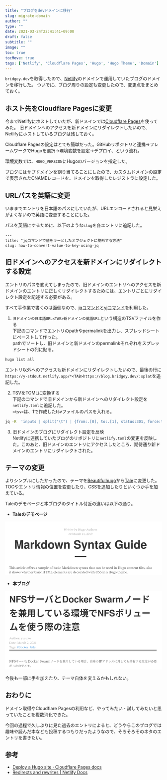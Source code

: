 ```yaml
---
title: "ブログをdevドメインに移行"
slug: migrate-domain
author: ""
type: ""
date: 2021-03-24T22:41:41+09:00
draft: false
subtitle: ""
image: ""
toc: true
tocMove: true
tags: ['Netlify', 'Cloudflare Pages', 'Hugo', 'Hugo Theme', 'Domain']
---
```


`bridgey.dev`を取得したので、[Netlify](https://www.netlify.com/)のドメインで運用していたブログのドメインを移行した。
ついでに、ブログ周りの設定も変更したので、変更点をまとめておく。

## ホスト先をCloudflare Pagesに変更

今までNetlifyにホストしていたが、新ドメインでは[Cloudflare Pages](https://pages.cloudflare.com/)を使ってみた。
旧ドメインへのアクセスを新ドメインにリダイレクトしたいので、Netlifyにホストしているブログは残しておく。

Cloudflare Pagesの設定はとても簡単だった。GitHubリポジトリと連携→フレームワークでHugoを選択→環境変数を設定→デプロイ、という流れ。

環境変数では、`HUGO_VERSION`にHugoのバージョンを指定した。

ブログにはサブドメインを割り当てることにしたので、カスタムドメインの設定で表示されたCNAMEレコードを、ドメインを取得したレジストラに設定した。

## URLパスを英語に変更

いままでエントリを日本語のパスにしていたが、URLエンコードされると見栄えがよくないので英語に変更することにした。

パスを英語にするために、以下のような`slug`を各エントリに追記した。

```text
---
title: "jqコマンドで値をキーとしたオブジェクトに整形する方法"
slug: how-to-convert-value-to-key-using-jq
```

## 旧ドメインへのアクセスを新ドメインにリダイレクトする設定

エントリのパスを変えてしまったので、旧ドメインのエントリへのアクセスを新ドメインのエントリに正しくリダイレクトするためには、エントリごとにリダイレクト設定を記述する必要がある。

すべて手作業で書くのは面倒なので、[jqコマンド](https://stedolan.github.io/jq/)と[yjコマンド](https://github.com/sclevine/yj)を利用した。

1. `旧ドメインの日本語URL<TAB>新ドメインの英語URL`という構造のTSVファイルを作る  
  下記のコマンドでエントリのpathやpermalinkを出力し、スプレッドシートにペーストして作った。  
  pathでソートし、旧ドメインと新ドメインのpermalinkそれぞれをスプレッドシートの列に貼る。
  
  ```bash
  hugo list all
  ```
  
  エントリ以外へのアクセスも新ドメインにリダイレクトしたいので、最後の行に`https://y-stdout.netlify.app/*<TAB>https://blog.bridgey.dev/:splat`を追記した。
  
2. TSVをTOMLに変換する  
  下記のコマンドで旧ドメインから新ドメインへのリダイレクト設定を`netlify.toml`に追記した。  
  `<tsv>`は、1で作成したtsvファイルのパスを入れる。  
  
  ```bash
  jq -R  'inputs | split("\t") | {from:.[0], to:.[1], status:301, force:true}' <tsv> | jq -s '{redirects:.}' | yj -jt >> netlify.toml
  ```

3. 旧ドメインのブログにリダイレクト設定を反映  
  Netlifyに連携していたブログのリポジトリに`netlify.toml`の変更を反映した。このあと、旧ドメインのエントリにアクセスしたところ、期待通り新ドメインのエントリにリダイレクトされた。

## テーマの変更

よりシンプルにしたかったので、テーマを[Beautifulhugo](https://themes.gohugo.io/beautifulhugo/)から[Tale](https://themes.gohugo.io/tale-hugo/)に変更した。
TOCやエントリ情報の位置を変更したり、CSSを追加したりといくつか手を加えている。

Taleのデモページと本ブログのタイトル付近の違いは以下の通り。

- **Taleのデモページ**  

![Tale](./tale-demo.png)

- **本ブログ**  

![本ブログ](./my-blog.png)

今後も一部に手を加えたり、テーマ自体を変えるかもしれない。

## おわりに

ドメイン取得やCloudflare Pagesの利用など、やってみたい・試してみたいと思っていたことを複数消化できた。

今回の過程で久しぶりに見た過去のエントリによると、どうやらこのブログでは趣味や読んだ本なども投稿するつもりだったようなので、そろそろそのネタのエントリを書きたい。

## 参考

- [Deploy a Hugo site · Cloudflare Pages docs](https://developers.cloudflare.com/pages/how-to/deploy-a-hugo-site)
- [Redirects and rewrites | Netlify Docs](https://docs.netlify.com/routing/redirects/)

